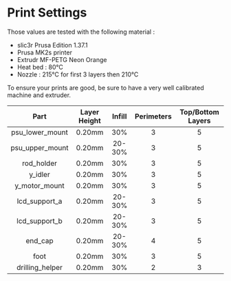 # Print Settings

Those values are tested with the following material : 
* slic3r Prusa Edition 1.37.1
* Prusa MK2s printer
* Extrudr MF-PETG Neon Orange
* Heat bed : 80°C
* Nozzle : 215°C for first 3 layers then 210°C

To ensure your prints are good, be sure to have a very well calibrated machine and extruder.

| Part | Layer Height | Infill | Perimeters | Top/Bottom Layers |
|:----:|:----:|:----:|:----:|:----:|
| psu_lower_mount | 0.20mm | 30% | 3 | 5 |
| psu_upper_mount | 0.20mm | 20-30% | 3 | 5 |
| rod_holder | 0.20mm | 30% | 3 | 5 |
| y_idler | 0.20mm | 30% | 3 | 5 |
| y_motor_mount | 0.20mm | 30% | 3 | 5 |
| lcd_support_a | 0.20mm | 20-30% | 3 | 5 |
| lcd_support_b | 0.20mm | 20-30% | 3 | 5 |
| end_cap | 0.20mm | 20-30% | 4 | 5 |
| foot | 0.20mm | 30% | 3 | 5 |
| drilling_helper | 0.20mm | 30% | 2 | 3 |

